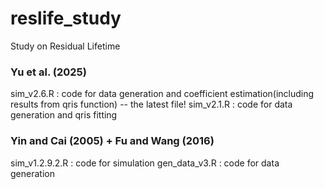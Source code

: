 # reslife_study

Study on Residual Lifetime

### Yu et al. (2025)
sim_v2.6.R : code for data generation and coefficient estimation(including results from qris function) -- the latest file!
sim_v2.1.R : code for data generation and qris fitting 

### Yin and Cai (2005) + Fu and Wang (2016)
sim_v1.2.9.2.R : code for simulation
gen_data_v3.R : code for data generation
